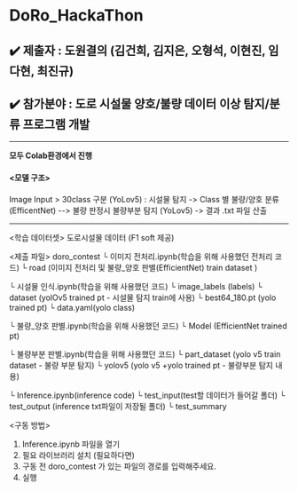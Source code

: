 # DoRo_HackaThon

## :heavy_check_mark: 제출자 : 도원결의 (김건희, 김지은, 오형석, 이현진, 임다현, 최진규) 

## :heavy_check_mark: 참가분야 : 도로 시설물 양호/불량 데이터 이상 탐지/분류 프로그램 개발

---

**모두 Colab환경에서 진행**

#### <모델 구조>

Image Input > 30class 구분 (YoLov5) : 시설물 탐지 -> Class 별 불량/양호 분류 (EfficentNet) --> 불량 판정시 불량부분 탐지 (YoLov5) -> 결과 .txt 파일 산출

---

<학습 데이터셋>
도로시설물 데이터 (F1 soft 제공)



<제출 파일>
doro_contest
└ 이미지 전처리.ipynb(학습을 위해 사용했던 전처리 코드)
└ road (이미지 전처리 및 불량_양호 판별(EfficientNet) train dataset )

└ 시설물 인식.ipynb(학습을 위해 사용했던 코드)
└ image_labels (labels)
└ dataset (yolOv5 trained pt - 시설물 탐지 train에 사용)
└ best64_180.pt (yolo trained pt)
└ data.yaml(yolo class)

└ 불량_양호 판별.ipynb(학습을 위해 사용했던 코드)
└ Model (EfficientNet trained pt)

└ 불량부분 판별.ipynb(학습을 위해 사용했던 코드)
└ part_dataset (yolo v5 train dataset - 불량 부분 탐지)
└ yolov5 (yolo v5 +yolo trained pt - 불량부분 탐지 내용)

└ Inference.ipynb(inference code)
└ test_input(test할 데이터가 들어갈 폴더)
└ test_output (inference txt파일이 저장될 폴더)
└ test_summary 

<구동 방법>

1. Inference.ipynb 파일을 열기
2. 필요 라이브러리 설치 (필요하다면)
3. 구동 전 doro_contest 가 있는 파일의 경로를 입력해주세요.
4. 실행

